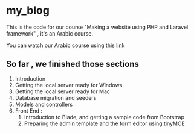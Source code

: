 # my_blog

This is the code for our course "Making a website using PHP and Laravel framework" , it's an Arabic course.

You can watch our Arabic course using this [link](https://www.youtube.com/playlist?list=PL2UGtUVmMrkpg3SvR-3emkafaZgCOaIW1)

## So far , we finished those sections

1. Introduction
2. Getting the local server ready for Windows
3. Getting the local server ready for Mac
4. Database migration and seeders
5. Models and controllers
6. Front End :
   1. Introduction to Blade, and getting a sample code from Bootstrap
   2. Preparing the admin template and the form editor using tinyMCE